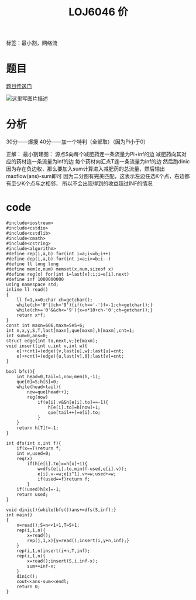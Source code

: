 ﻿---
title: LOJ6046 价
tags: 
 - 网络流
 - 最小割
grammar_cjkRuby: true
catalog: true
layout:  post
header-img: "img/header/P1.jpg"
preview-img: "/img/preview/P21.jpg"
---
标签：最小割，网络流

# 题目

[题目传送门](https://loj.ac/problem/6045)

![这里写图片描述](http://img.blog.csdn.net/20180102200822866?watermark/2/text/aHR0cDovL2Jsb2cuY3Nkbi5uZXQvcXdlcnR5MTEyNQ==/font/5a6L5L2T/fontsize/400/fill/I0JBQkFCMA==/dissolve/70/gravity/SouthEast)

# 分析

30分——爆搜
40分——加一个特判（全部取）（因为Pi小于0）

正解：
最小割建图：
源点S向每个减肥药连一条流量为Pi+inf的边
减肥药向其对应的药材连一条流量为inf的边
每个药材向汇点T连一条流量为inf的边
然后跑dinic
因为存在负边权，那么要加入sum计算进入减肥药的总流量，然后输出maxflow(ans)-sum即可
因为二分图有完美匹配，这表示左边任选K个点，右边都有至少K个点与之相邻， 所以不会出现得到的收益超过INF的情况


# code

```
#include<iostream>
#include<cstdio>
#include<cstdlib>
#include<cmath>
#include<cstring>
#include<algorithm>
#define rep(i,a,b) for(int i=a;i<=b;i++)
#define dep(i,a,b) for(int i=a;i>=b;i--)
#define ll long long
#define mem(x,num) memset(x,num,sizeof x)
#define reg(x) for(int i=last[x];i;i=e[i].next)
#define inf 1000000000
using namespace std;
inline ll read()
{
	ll f=1,x=0;char ch=getchar();
	while(ch<'0'||ch>'9'){if(ch=='-')f=-1;ch=getchar();}
	while(ch>='0'&&ch<='9'){x=x*10+ch-'0';ch=getchar();}
	return x*f;
}
const int maxn=606,maxm=5e5+6;
int n,x,y,S,T,last[maxn],que[maxm],h[maxm],cnt=1;
int sum=0,ans=0;
struct edge{int to,next,v;}e[maxm];
void insert(int u,int v,int w){
	e[++cnt]=(edge){v,last[u],w};last[u]=cnt;
	e[++cnt]=(edge){u,last[v],0};last[v]=cnt;
}

bool bfs(){
	int head=0,tail=1,now;mem(h,-1);
	que[0]=S;h[S]=0;
	while(head<tail){
		now=que[head++];
		reg(now)
			if(e[i].v&&h[e[i].to]==-1){
				h[e[i].to]=h[now]+1;
				que[tail++]=e[i].to;
			}
	}
	return h[T]!=-1;
}

int dfs(int x,int f){
	if(x==T)return f;
	int w,used=0;
	reg(x)
		if(h[e[i].to]==h[x]+1){
			w=dfs(e[i].to,min(f-used,e[i].v));
			e[i].v-=w;e[i^1].v+=w;used+=w;
			if(used==f)return f;
		}
	if(!used)h[x]=-1;
	return used;
}
	
void dinic(){while(bfs())ans+=dfs(S,inf);}
int main()
{
	n=read();S=n<<1+1,T=S+1;
	rep(i,1,n){
		x=read();
		rep(j,1,x){y=read();insert(i,y+n,inf);}
	}
	rep(i,1,n)insert(i+n,T,inf);
	rep(i,1,n){
		x=read();insert(S,i,inf-x);
		sum+=inf-x;
	}
	dinic();
	cout<<ans-sum<<endl;
	return 0;
}
```